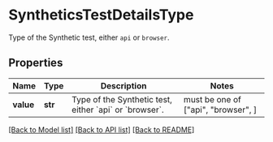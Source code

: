 # SyntheticsTestDetailsType

Type of the Synthetic test, either `api` or `browser`.

## Properties

| Name      | Type    | Description                                                                | Notes                               |
| --------- | ------- | -------------------------------------------------------------------------- | ----------------------------------- |
| **value** | **str** | Type of the Synthetic test, either &#x60;api&#x60; or &#x60;browser&#x60;. | must be one of ["api", "browser", ] |

[[Back to Model list]](README.md#documentation-for-models) [[Back to API list]](README.md#documentation-for-api-endpoints) [[Back to README]](README.md)

